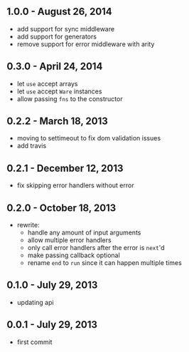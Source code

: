 
1.0.0 - August 26, 2014
-----------------------
* add support for sync middleware
* add support for generators
* remove support for error middleware with arity

0.3.0 - April 24, 2014
----------------------
* let `use` accept arrays
* let `use` accept `Ware` instances
* allow passing `fns` to the constructor

0.2.2 - March 18, 2013
----------------------
* moving to settimeout to fix dom validation issues
* add travis

0.2.1 - December 12, 2013
-------------------------
* fix skipping error handlers without error

0.2.0 - October 18, 2013
------------------------
* rewrite:
  * handle any amount of input arguments
  * allow multiple error handlers
  * only call error handlers after the error is `next`'d
  * make passing callback optional
  * rename `end` to `run` since it can happen multiple times

0.1.0 - July 29, 2013
---------------------
* updating api

0.0.1 - July 29, 2013
---------------------
* first commit
